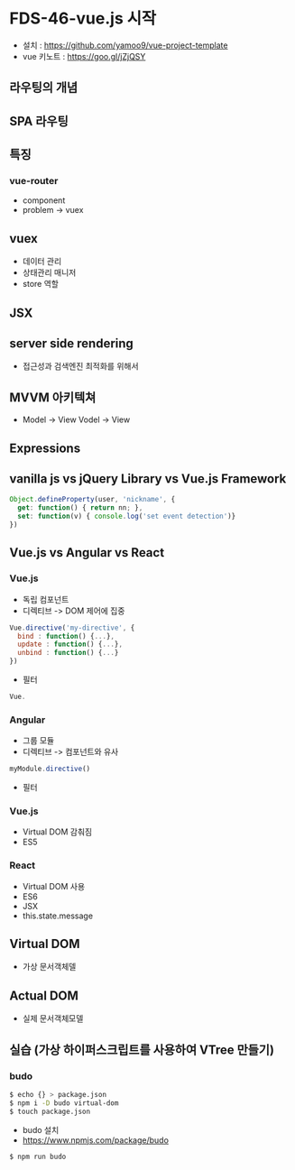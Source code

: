 FDS-46-vue.js 시작
========

- 설치 : <https://github.com/yamoo9/vue-project-template>
- vue 키노트 : <https://goo.gl/jZjQSY>


## 라우팅의 개념

## SPA 라우팅


## 특징
### vue-router
- component
- problem -> vuex

## vuex
- 데이터 관리
- 상태관리 매니저
- store 역할

## JSX

## server side rendering
- 접근성과 검색엔진 최적화를 위해서

## MVVM 아키텍쳐
- Model -> View Vodel -> View
## Expressions


## vanilla js vs jQuery Library vs Vue.js Framework

```js
Object.defineProperty(user, 'nickname', {
  get: function() { return nn; },
  set: function(v) { console.log('set event detection')}
})
```

## Vue.js vs Angular vs React
### Vue.js
- 독립 컴포넌트
- 디렉티브 -> DOM 제어에 집중
```js
Vue.directive('my-directive', {
  bind : function() {...},
  update : function() {...},
  unbind : function() {...}
})
```
- 필터
```js
Vue.
```




### Angular
- 그룹 모듈
- 디렉티브 -> 컴포넌트와 유사
```js
myModule.directive()
```
- 필터

### Vue.js
- Virtual DOM 감춰짐
- ES5


### React
- Virtual DOM 사용
- ES6
- JSX
- this.state.message

## Virtual DOM
- 가상 문서객체델
## Actual DOM
- 실제 문서객체모델


## 실습 (가상 하이퍼스크립트를 사용하여 VTree 만들기)
### budo

```bash
$ echo {} > package.json
$ npm i -D budo virtual-dom
$ touch package.json
```
- budo 설치
- <https://www.npmjs.com/package/budo>
```bash
$ npm run budo
```